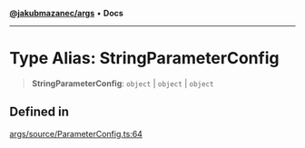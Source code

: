 [**@jakubmazanec/args**](../README.md) • **Docs**

---

# Type Alias: StringParameterConfig

> **StringParameterConfig**: `object` \| `object` \| `object`

## Defined in

[args/source/ParameterConfig.ts:64](https://github.com/jakubmazanec/tools/blob/eb8c22844f0a0aa0874efeab93afc2bd96c269e6/packages/args/source/ParameterConfig.ts#L64)
